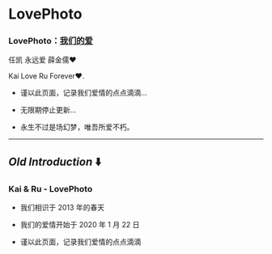 # LovePhoto

### LovePhoto：[我们的爱](http://love.renkaigis.cn)

任凯 永远爱 薛金儒❤️

Kai Love Ru Forever❤️.

- 谨以此页面，记录我们爱情的点点滴滴…

- 无限期停止更新…

- 永生不过是场幻梦，唯吾所爱不朽。

---------

## *Old Introduction* ⬇️

### Kai &amp; Ru - LovePhoto

- 我们相识于 2013 年的春天

- 我们的爱情开始于 2020 年 1 月 22 日

- 谨以此页面，记录我们爱情的点点滴滴



<!-- ### Kai &amp; Ru - LovePhoto

- 我们相识于 2013 年的春天

- 我们的爱情开始于 2020 年 1 月 22 日

- 谨以此页面，记录我们爱情的点点滴滴

### LovePhoto：[我们的爱](http://love.renkaigis.cn) -->
